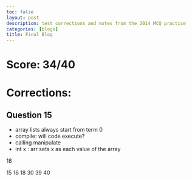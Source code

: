 ```yaml
---
toc: false
layout: post
description: test corrections and notes from the 2014 MCQ practice
categories: [blogs]
title: Final Blog
---
```


# Score: 34/40

# Corrections: 

## Question 15

- array lists always start from term 0
- compile: will code execute?
- calling manipulate
- int x : arr sets x as each value of the array

18

15
16
18
30
39
40
